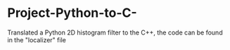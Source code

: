 # Project-Python-to-C-
Translated a Python 2D histogram filter to the C++,  the code can be found in the "localizer" file
